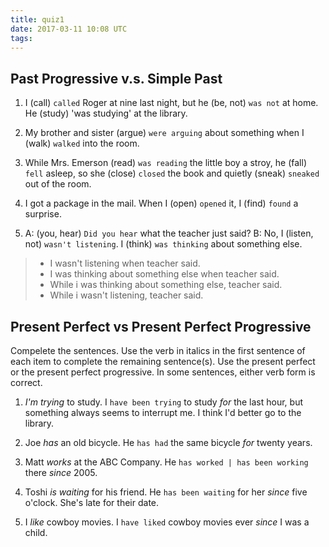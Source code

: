 ```yaml
---
title: quiz1
date: 2017-03-11 10:08 UTC
tags:
---
```


## Past Progressive v.s. Simple Past

1. I (call) `called` Roger at nine last night, but he (be, not) `was not` at home. He (study) 'was studying' at the library.

2. My brother and sister (argue) `were arguing` about something when I (walk) `walked` into the room.

3. While Mrs. Emerson (read) `was reading` the little boy a stroy, he (fall) `fell` asleep, so she (close) `closed` the book and quietly (sneak) `sneaked` out of the room.

4. I got a package in the mail. When I (open) `opened` it, I (find) `found` a surprise.

5. A: (you, hear) `Did you hear` what the teacher just said?
   B: No, I (listen, not) `wasn't listening`. I (think) `was thinking` about something else.

>  - I wasn't listening when teacher said.  
>  - I was thinking about something else when teacher said.  
>  - While i was thinking about something else, teacher said.  
>  - While i wasn't listening, teacher said.  
  

## Present Perfect vs Present Perfect Progressive

Compelete the sentences. Use the verb in italics in the first sentence of each item to complete the remaining sentence(s). Use the present perfect or the present perfect progressive. In some sentences, either verb form is correct.

1. _I'm trying_ to study. I `have been trying` to study *for* the last hour, but something always seems to interrupt me. I think I'd better go to the library.

2. Joe _has_ an old bicycle. He `has had` the same bicycle *for* twenty years.

3. Matt _works_ at the ABC Company. He `has worked | has been working` there *since* 2005. 

4. Toshi _is waiting_ for his friend. He `has been waiting` for her *since* five o'clock. She's late for their date.

5. I _like_ cowboy movies. I `have liked` cowboy movies ever *since* I was a child.

